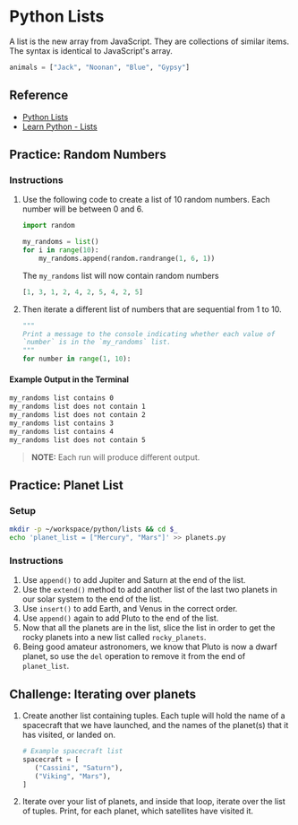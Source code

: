 # Python Lists

A list is the new array from JavaScript. They are collections of similar items. The syntax is identical to JavaScript's array.

```py
animals = ["Jack", "Noonan", "Blue", "Gypsy"]
```

## Reference

* [Python Lists](https://docs.python.org/3.6/tutorial/datastructures.html)
* [Learn Python - Lists](http://www.learnpython.org/en/Lists)

## Practice: Random Numbers

### Instructions

1. Use the following code to create a list of 10 random numbers. Each number will be between 0 and 6.
    ```py
    import random

    my_randoms = list()
    for i in range(10):
        my_randoms.append(random.randrange(1, 6, 1))
    ```

    The `my_randoms` list will now contain random numbers
    ```py
    [1, 3, 1, 2, 4, 2, 5, 4, 2, 5]
    ```

1. Then iterate a different list of numbers that are sequential from 1 to 10.

    ```py
    """
    Print a message to the console indicating whether each value of
    `number` is in the `my_randoms` list.
    """
    for number in range(1, 10):
    ```

#### Example Output in the Terminal

```sh
my_randoms list contains 0
my_randoms list does not contain 1
my_randoms list does not contain 2
my_randoms list contains 3
my_randoms list contains 4
my_randoms list does not contain 5
```

> **NOTE:** Each run will produce different output.



## Practice: Planet List

### Setup

```sh
mkdir -p ~/workspace/python/lists && cd $_
echo 'planet_list = ["Mercury", "Mars"]' >> planets.py
```

### Instructions

1. Use `append()` to add Jupiter and Saturn at the end of the list.
1. Use the `extend()` method to add another list of the last two planets in our solar system to the end of the list.
1. Use `insert()` to add Earth, and Venus in the correct order.
1. Use `append()` again to add Pluto to the end of the list.
1. Now that all the planets are in the list, slice the list in order to get the rocky planets into a new list called `rocky_planets`.
1. Being good amateur astronomers, we know that Pluto is now a dwarf planet, so use the `del` operation to remove it from the end of `planet_list`.

## Challenge: Iterating over planets

1. Create another list containing tuples. Each tuple will hold the name of a spacecraft that we have launched, and the names of the planet(s) that it has visited, or landed on.
    ```py
    # Example spacecraft list
    spacecraft = [
       ("Cassini", "Saturn"),
       ("Viking", "Mars"),
    ]
    ```
1. Iterate over your list of planets, and inside that loop, iterate over the list of tuples. Print, for each planet, which satellites have visited it.
